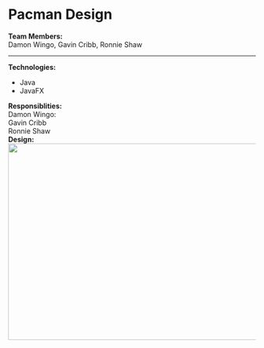 # Pacman Design

<b>Team Members:</b><br/>
Damon Wingo, Gavin Cribb, Ronnie Shaw
<hr/>

<b>Technologies:</b><br/>
<ul>
<li>Java</li>
<li>JavaFX</li>
</ul>
<b>Responsiblities:</b></br>
Damon Wingo:</br>
Gavin Cribb</br>
Ronnie Shaw</br>
<b>Design:</b><br/>
<image src="designUML.png" width= "600px" height = "400px"/>
